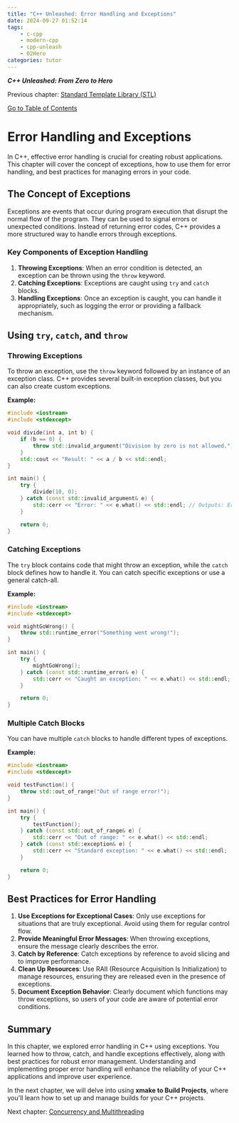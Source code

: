 ```yaml
---
title: "C++ Unleashed: Error Handling and Exceptions"
date: 2024-09-27 01:52:14
tags:
    - c-cpp
    - modern-cpp
    - cpp-unleash
    - 02Hero
categories: tutor
---
```


___C++ Unleashed: From Zero to Hero___

Previous chapter: [Standard Template Library (STL)](/2024/09/27/cpp-unleash/02h-stl)

[Go to Table of Contents](/2024/09/26/cpp-unleash/02h-menu)

# Error Handling and Exceptions

In C++, effective error handling is crucial for creating robust applications. This chapter will cover the concept of exceptions, how to use them for error handling, and best practices for managing errors in your code.

<!--more-->

## The Concept of Exceptions

Exceptions are events that occur during program execution that disrupt the normal flow of the program. They can be used to signal errors or unexpected conditions. Instead of returning error codes, C++ provides a more structured way to handle errors through exceptions.

### Key Components of Exception Handling

1. **Throwing Exceptions**: When an error condition is detected, an exception can be thrown using the `throw` keyword.
2. **Catching Exceptions**: Exceptions are caught using `try` and `catch` blocks.
3. **Handling Exceptions**: Once an exception is caught, you can handle it appropriately, such as logging the error or providing a fallback mechanism.

## Using `try`, `catch`, and `throw`

### Throwing Exceptions

To throw an exception, use the `throw` keyword followed by an instance of an exception class. C++ provides several built-in exception classes, but you can also create custom exceptions.

**Example:**

```cpp
#include <iostream>
#include <stdexcept>

void divide(int a, int b) {
    if (b == 0) {
        throw std::invalid_argument("Division by zero is not allowed.");
    }
    std::cout << "Result: " << a / b << std::endl;
}

int main() {
    try {
        divide(10, 0);
    } catch (const std::invalid_argument& e) {
        std::cerr << "Error: " << e.what() << std::endl; // Outputs: Error: Division by zero is not allowed.
    }

    return 0;
}
```

### Catching Exceptions

The `try` block contains code that might throw an exception, while the `catch` block defines how to handle it. You can catch specific exceptions or use a general catch-all.

**Example:**

```cpp
#include <iostream>
#include <stdexcept>

void mightGoWrong() {
    throw std::runtime_error("Something went wrong!");
}

int main() {
    try {
        mightGoWrong();
    } catch (const std::runtime_error& e) {
        std::cerr << "Caught an exception: " << e.what() << std::endl; // Outputs: Caught an exception: Something went wrong!
    }

    return 0;
}
```

### Multiple Catch Blocks

You can have multiple `catch` blocks to handle different types of exceptions.

**Example:**

```cpp
#include <iostream>
#include <stdexcept>

void testFunction() {
    throw std::out_of_range("Out of range error!");
}

int main() {
    try {
        testFunction();
    } catch (const std::out_of_range& e) {
        std::cerr << "Out of range: " << e.what() << std::endl;
    } catch (const std::exception& e) {
        std::cerr << "Standard exception: " << e.what() << std::endl;
    }

    return 0;
}
```

## Best Practices for Error Handling

1. **Use Exceptions for Exceptional Cases**: Only use exceptions for situations that are truly exceptional. Avoid using them for regular control flow.
2. **Provide Meaningful Error Messages**: When throwing exceptions, ensure the message clearly describes the error.
3. **Catch by Reference**: Catch exceptions by reference to avoid slicing and to improve performance.
4. **Clean Up Resources**: Use RAII (Resource Acquisition Is Initialization) to manage resources, ensuring they are released even in the presence of exceptions.
5. **Document Exception Behavior**: Clearly document which functions may throw exceptions, so users of your code are aware of potential error conditions.

## Summary

In this chapter, we explored error handling in C++ using exceptions. You learned how to throw, catch, and handle exceptions effectively, along with best practices for robust error management. Understanding and implementing proper error handling will enhance the reliability of your C++ applications and improve user experience. 

In the next chapter, we will delve into using **xmake to Build Projects**, where you'll learn how to set up and manage builds for your C++ projects.

Next chapter: [Concurrency and Multithreading](/2024/09/27/cpp-unleash/02h-concurrency)

